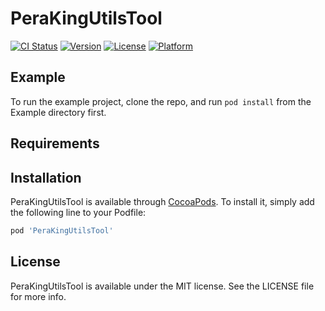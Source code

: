 # PeraKingUtilsTool

[![CI Status](https://img.shields.io/travis/CareVoiceOS-SDK-Token/PeraKingUtilsTool.svg?style=flat)](https://travis-ci.org/CareVoiceOS-SDK-Token/PeraKingUtilsTool)
[![Version](https://img.shields.io/cocoapods/v/PeraKingUtilsTool.svg?style=flat)](https://cocoapods.org/pods/PeraKingUtilsTool)
[![License](https://img.shields.io/cocoapods/l/PeraKingUtilsTool.svg?style=flat)](https://cocoapods.org/pods/PeraKingUtilsTool)
[![Platform](https://img.shields.io/cocoapods/p/PeraKingUtilsTool.svg?style=flat)](https://cocoapods.org/pods/PeraKingUtilsTool)

## Example

To run the example project, clone the repo, and run `pod install` from the Example directory first.

## Requirements

## Installation

PeraKingUtilsTool is available through [CocoaPods](https://cocoapods.org). To install
it, simply add the following line to your Podfile:

```ruby
pod 'PeraKingUtilsTool'
```

## License

PeraKingUtilsTool is available under the MIT license. See the LICENSE file for more info.
